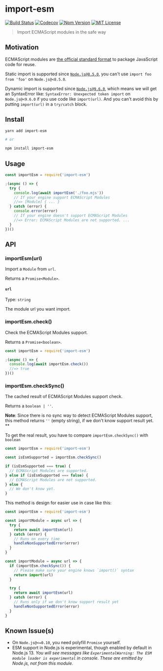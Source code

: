 # import-esm

[![Build Status][github_actions_badge]][github_actions_link]
[![Codecov][codecov_badge]][codecov_link]
[![Npm Version][package_version_badge]][package_link]
[![MIT License][license_badge]][license_link]

[github_actions_badge]: https://img.shields.io/github/workflow/status/fisker/import-esm/CI/master?style=flat-square
[github_actions_link]: https://github.com/fisker/import-esm/actions?query=branch%3Amaster
[codecov_badge]: https://img.shields.io/codecov/c/github/fisker/import-esm/master?style=flat-square
[codecov_link]: https://codecov.io/gh/fisker/import-esm/branch/master
[license_badge]: https://img.shields.io/npm/l/import-esm.svg?style=flat-square
[license_link]: https://github.com/fisker/import-esm/blob/master/license
[package_version_badge]: https://img.shields.io/npm/v/import-esm.svg?style=flat-square
[package_link]: https://www.npmjs.com/package/import-esm

> Import ECMAScript modules in the safe way

## Motivation

ECMAScript modules are [the official standard format](https://tc39.es/ecma262/#sec-modules) to package JavaScript code for reuse.

Static import is supported since [`Node.js@8.5.0`](https://nodejs.org/en/blog/release/v8.5.0/), you can't use `import foo from 'foo'` on `Node.js@<8.5.0`.

Dynamic import is supported since [`Node.js@9.6.0`](https://nodejs.org/en/blog/release/v9.6.0/), which means we will get an SyntaxError like: `SyntaxError: Unexpected token import` on `Node.js@<9.6.0` if you use code like `import(url)`. And you can't avoid this by putting `import(url)` in a `try/catch` block.

## Install

```bash
yarn add import-esm

# or

npm install import-esm
```

## Usage

```js
const importEsm = require('import-esm')

;(async () => {
  try {
    console.log(await importEsm('./foo.mjs'))
    // If your engine support ECMAScript Modules
    //=> [Module] { ... }
  } catch (error) {
    console.error(error)
    // If your engine doesn't support ECMAScript Modules
    //=> Error: ECMAScript Modules are not supported. ...
  }
})()
```

## API

### importEsm(url)

Import a `Module` from `url`.

Returns a `Promise<Module>`.

#### `url`

Type: `string`

The module url you want import.

### importEsm.check()

Check the ECMAScript Modules support.

Returns a `Promise<boolean>`.

```js
const importEsm = require('import-esm')

;(async () => {
  console.log(await importEsm.check())
  //=> true
})()
```

### importEsm.checkSync()

The cached result of ECMAScript Modules support check.

Returns a `boolean | ''`.

**Note**: Since there is no sync way to detect ECMAScript Modules support, this method returns `''` (empty string), if we don't know support result yet. \*\*

To get the real result, you have to compare `importEsm.checkSync()` with `boolean`

```js
const importEsm = require('import-esm')

const isEsmSupported = importEsm.checkSync()

if (isEsmSupported === true) {
  // ECMAScript Modules are supported.
} else if (isEsmSupported === false) {
  // ECMAScript Modules are not supported.
} else {
  // We don't know yet.
}
```

This method is design for easier use in case like this:

```js
const importEsm = require('import-esm')

const importModule = async url => {
  try {
    return await importEsm(url)
  } catch (error) {
    // Runs on every time
    handleNonSupportedError(error)
  }
}

const importModule = async url => {
  if (importEsm.checkSync()) {
    // Please make sure your engine knows `import()` syntax
    return import(url)
  }

  try {
    return await importEsm(url)
  } catch (error) {
    // Runs only if we don't know support result yet
    handleNonSupportedError(error)
  }
}
```

## Known Issue(s)

- On `Node.js@<=0.10`, you need polyfill `Promise` yourself.
- ESM support in Node.js is experimental, though enabled by default in Node.js 13. _You will see messages like `ExperimentalWarning: The ESM module loader is experimental` in console. These are emitted by Node.js, not from this module._
